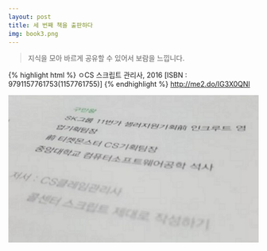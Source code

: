 ```yaml
---
layout: post
title: 세 번째 책을 출판하다
img: book3.png
---
```


<blockquote>
지식을 모아 바르게 공유할 수 있어서 보람을 느낍니다.
</blockquote>

{% highlight html %}
 ㅇCS 스크립트 관리사, 2016
   [ISBN : 9791157761753(1157761755)]
{% endhighlight %}
   <a href="http://me2.do/IG3X0QNl">http://me2.do/IG3X0QNl</a>
   
<img src="/images/book3-1.png">
